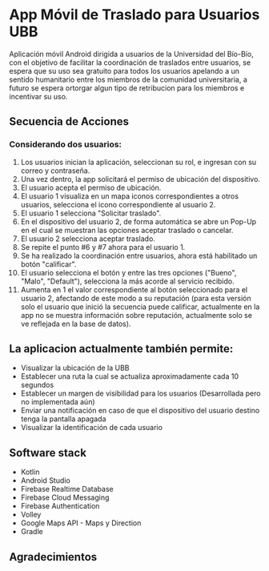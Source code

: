 # App Móvil de Traslado para Usuarios UBB

Aplicación móvil Android dirigida a usuarios de la Universidad del Bío-Bío, con el objetivo de facilitar la coordinación de traslados entre usuarios, se espera que su uso sea gratuito para todos los usuarios apelando a un sentido humanitario entre los miembros de la comunidad universitaria, a futuro se espera ortorgar algun tipo de retribucion para los miembros e incentivar su uso. 

## Secuencia de Acciones

### Considerando dos usuarios:

1. Los usuarios inician la aplicación, seleccionan su rol, e ingresan con su correo y contraseña.
2. Una vez dentro, la app solicitará el permiso de ubicación del dispositivo.
3. El usuario acepta el permiso de ubicación.
4. El usuario 1 visualiza en un mapa iconos correspondientes a otros usuarios, selecciona el icono correspondiente al usuario 2.
5. El usuario 1 selecciona "Solicitar traslado".
6. En el dispositivo del usuario 2, de forma automática se abre un Pop-Up en el cual se muestran las opciones aceptar traslado o cancelar.
7. El usuario 2 selecciona aceptar traslado.
8. Se repite el punto #6 y #7 ahora para el usuario 1.
9. Se ha realizado la coordinación entre usuarios, ahora está habilitado un botón "calificar".
10. El usuario selecciona el botón y entre las tres opciones ("Bueno", "Malo", "Default"), selecciona la más acorde al servicio recibido.
11. Aumenta en 1 el valor correspondiente al botón seleccionado para el usuario 2, afectando de este modo a su reputación (para esta versión solo el usuario que inició la secuencia puede calificar, actualmente en la app no se muestra información sobre reputación, actualmente solo se ve reflejada en la base de datos).

## La aplicacion actualmente también permite:

- Visualizar la ubicación de la UBB
- Establecer una ruta la cual se actualiza aproximadamente cada 10 segundos
- Establecer un margen de visibilidad para los usuarios (Desarrollada pero no implementada aún)
- Enviar una notificación en caso de que el dispositivo del usuario destino tenga la pantalla apagada
- Visualizar la identificación de cada usuario

## Software stack

- Kotlin
- Android Studio
- Firebase Realtime Database
- Firebase Cloud Messaging
- Firebase Authentication
- Volley 
- Google Maps API - Maps y Direction
- Gradle


## Agradecimientos


